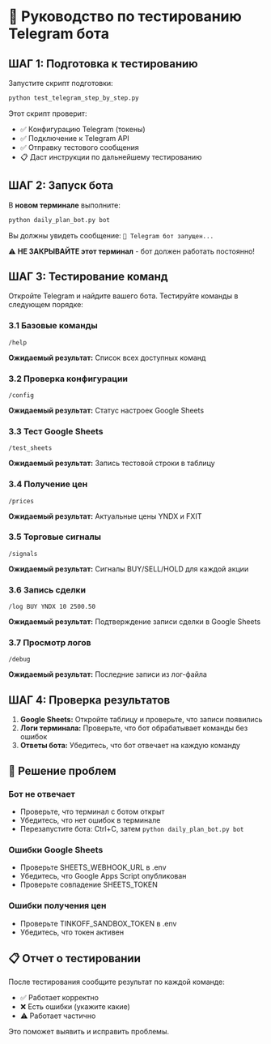 
# 🤖 Руководство по тестированию Telegram бота

## ШАГ 1: Подготовка к тестированию

Запустите скрипт подготовки:
```bash
python test_telegram_step_by_step.py
```

Этот скрипт проверит:
- ✅ Конфигурацию Telegram (токены)
- ✅ Подключение к Telegram API
- ✅ Отправку тестового сообщения
- 📋 Даст инструкции по дальнейшему тестированию

## ШАГ 2: Запуск бота

В **новом терминале** выполните:
```bash
python daily_plan_bot.py bot
```

Вы должны увидеть сообщение: `🤖 Telegram бот запущен...`

⚠️ **НЕ ЗАКРЫВАЙТЕ этот терминал** - бот должен работать постоянно!

## ШАГ 3: Тестирование команд

Откройте Telegram и найдите вашего бота. Тестируйте команды в следующем порядке:

### 3.1 Базовые команды
```
/help
```
**Ожидаемый результат:** Список всех доступных команд

### 3.2 Проверка конфигурации
```
/config
```
**Ожидаемый результат:** Статус настроек Google Sheets

### 3.3 Тест Google Sheets
```
/test_sheets
```
**Ожидаемый результат:** Запись тестовой строки в таблицу

### 3.4 Получение цен
```
/prices
```
**Ожидаемый результат:** Актуальные цены YNDX и FXIT

### 3.5 Торговые сигналы
```
/signals
```
**Ожидаемый результат:** Сигналы BUY/SELL/HOLD для каждой акции

### 3.6 Запись сделки
```
/log BUY YNDX 10 2500.50
```
**Ожидаемый результат:** Подтверждение записи сделки в Google Sheets

### 3.7 Просмотр логов
```
/debug
```
**Ожидаемый результат:** Последние записи из лог-файла

## ШАГ 4: Проверка результатов

1. **Google Sheets:** Откройте таблицу и проверьте, что записи появились
2. **Логи терминала:** Проверьте, что бот обрабатывает команды без ошибок
3. **Ответы бота:** Убедитесь, что бот отвечает на каждую команду

## 🚨 Решение проблем

### Бот не отвечает
- Проверьте, что терминал с ботом открыт
- Убедитесь, что нет ошибок в терминале
- Перезапустите бота: Ctrl+C, затем `python daily_plan_bot.py bot`

### Ошибки Google Sheets
- Проверьте SHEETS_WEBHOOK_URL в .env
- Убедитесь, что Google Apps Script опубликован
- Проверьте совпадение SHEETS_TOKEN

### Ошибки получения цен
- Проверьте TINKOFF_SANDBOX_TOKEN в .env
- Убедитесь, что токен активен

## 📋 Отчет о тестировании

После тестирования сообщите результат по каждой команде:
- ✅ Работает корректно
- ❌ Есть ошибки (укажите какие)
- ⚠️ Работает частично

Это поможет выявить и исправить проблемы.
